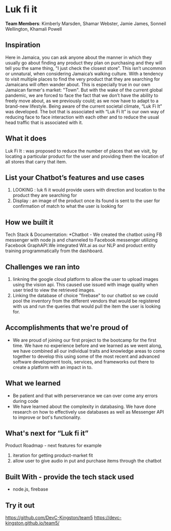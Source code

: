 # Luk fi it

[//]: <> (Please use this Winning Hackathon Application as an example:
https://devpost.com/software/rewise-ai-powered-revision-bot)

**Team Members**: Kimberly Marsden, Shamar Webster, Jamie James, Sonneil Wellington, Khamali Powell

## Inspiration
Here in Jamaica, you can ask anyone about the manner in which they usually go about finding any product they plan on purchasing and they will tell you the same thing, "I just check the closest store". This isn’t uncommon or unnatural, when considering Jamaica’s walking culture. With a tendency to visit multiple places to find the very product that they are searching for Jamaicans will often wander about. This is especially true in our own Jamaican farmer's market: "Town". But with the wake of the current global pandemic, we are forced to face the fact that we don’t have the ability to freely move about, as we previously could; as we now have to adapt to a brand-new lifestyle. Being aware of the current societal climate, “Luk Fi It” was developed. The bot that is associated with “Luk Fi It” is our own way of reducing face to face interaction with each other and to reduce the usual head traffic that is associated with it.


## What it does
Luk Fi It : was proposed to reduce the number of places that we visit, by locating a particular product for the user and providing them the location of all stores that carry that item.


## List your Chatbot’s features and use cases
1. LOOKING : luk fi it would provide users with direction and location to the product they are searching for
2. Display : an image of the product once its found is sent to the user for confirmation of match to what the user is looking for


## How we built it
Tech Stack & Documentation:
*Chatbot - We created the chatbot using FB messenger with node js and channeled to Facebook messenger utilizing Facebook GraphAPI.We integrated Wit.ai as our NLP and product entity training programmatically from the dashboard.


## Challenges we ran into
1. linkning the google cloud platform to allow the user to upload images using the vision api. This caused use issued with image quality when user tried to view the retrieved images.
2. Linking the database of choice "firebase" to our chatbot so we could pool the inventory from the different vendors that would be registered with us and run the queries that would pull the item the user is looking for. 
 
 
## Accomplishments that we're proud of
* We are proud of joining our first project to the bootcamp for the first time. We have no experience before and we learned as we went along, we have combined all our individual traits and knowledge areas to come together to develop this using some of the most recent and advanced software development tools, services, and frameworks out there to create a platform with an impact in to.



## What we learned
* Be patient and that with perserverance we can over come any errors during code
* We have learned about the complexity in databasing. We have done research on how to effectively use databases as well as Messenger API to improve or bot's functionality.


## What's next for “Luk fi it”
Product Roadmap - next features for example
1. iteration for getting product-market fit
2. allow user to give audio in put and purchase items through the chatbot 


## Built With - provide the tech stack used 
* node.js, firebase 


## Try it out
https://github.com/DevC-Kingston/team5 
https://devc-kingston.github.io/team5/

